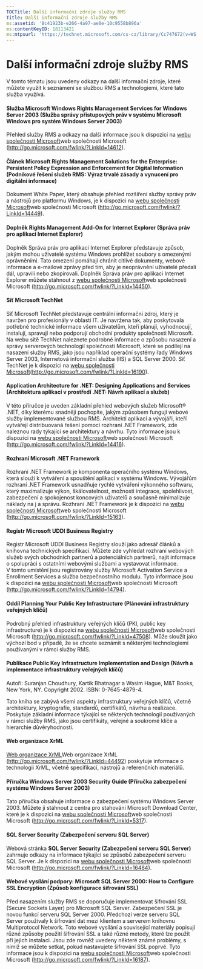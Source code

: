 ```yaml
---
TOCTitle: Další informační zdroje služby RMS
Title: Další informační zdroje služby RMS
ms:assetid: '8c41923b-e266-4a97-ae0e-10c9558b896a'
ms:contentKeyID: 18113421
ms:mtpsurl: 'https://technet.microsoft.com/cs-cz/library/Cc747672(v=WS.10)'
---
```


Další informační zdroje služby RMS
==================================

V tomto tématu jsou uvedeny odkazy na další informační zdroje, které můžete využít k seznámení se službou RMS a technologiemi, které tato služba využívá.

#### Služba Microsoft Windows Rights Management Services for Windows Server 2003 (Služba správy přístupových práv v systému Microsoft Windows pro systém Windows Server 2003)

Přehled služby RMS a odkazy na další informace jsou k dispozici na [webu společnosti Microsoft](http://go.microsoft.com/fwlink/?linkid=14612)web společnosti Microsoft (http://go.microsoft.com/fwlink/?LinkId=14612).

#### Článek Microsoft Rights Management Solutions for the Enterprise: Persistent Policy Expression and Enforcement for Digital Information (Podnikové řešení služeb RMS: Výraz trvalé zásady a vynucení pro digitální informace)

Dokument White Paper, který obsahuje přehled rozšíření služby správy práv a nástrojů pro platformu Windows, je k dispozici na [webu společnosti Microsoft](http://go.microsoft.com/fwlink/?linkid=14449)web společnosti Microsoft (http://go.microsoft.com/fwlink/?LinkId=14449).

#### Doplněk Rights Management Add-On for Internet Explorer (Správa práv pro aplikaci Internet Explorer)

Doplněk Správa práv pro aplikaci Internet Explorer představuje způsob, jakým mohou uživatelé systému Windows prohlížet soubory s omezenými oprávněními. Tato omezení pomáhají chránit citlivé dokumenty, webové informace a e-mailové zprávy před tím, aby je neoprávnění uživatelé předali dál, upravili nebo zkopírovali. Doplněk Správa práv pro aplikaci Internet Explorer můžete stáhnout z [webu společnosti Microsoft](http://go.microsoft.com/fwlink/?linkid=14450)web společnosti Microsoft (http://go.microsoft.com/fwlink/?LinkId=14450).

#### Síť Microsoft TechNet

Síť Microsoft TechNet představuje centrální informační zdroj, který je navržen pro profesionály v oblasti IT. Je navržena tak, aby poskytovala potřebné technické informace všem uživatelům, kteří plánují, vyhodnocují, instalují, spravují nebo podporují obchodní produkty společnosti Microsoft. Na webu sítě TechNet naleznete podrobné informace o způsobu nasazení a správy serverových technologií společnosti Microsoft, které se podílejí na nasazení služby RMS, jako jsou například operační systémy řady Windows Server 2003, Internetová informační služba (IIS) a SQL Server 2000. Síť TechNet je k dispozici na [webu společnosti Microsoft](http://go.microsoft.com/fwlink/?linkid=16190)(http://go.microsoft.com/fwlink/?LinkId=16190).

#### Application Architecture for .NET: Designing Applications and Services (Architektura aplikací v prostředí .NET: Návrh aplikací a služeb)

V této příručce je uveden základní přehled webových služeb Microsoft® .NET, díky kterému snadněji pochopíte, jakým způsobem fungují webové služby implementované službou RMS. Architekti aplikací a vývojáři, kteří vytvářejí distribuovaná řešení pomocí rozhraní .NET Framework, zde naleznou rady týkající se architektury a návrhu. Tyto informace jsou k dispozici na [webu společnosti Microsoft](http://go.microsoft.com/fwlink/?linkid=14416)web společnosti Microsoft (http://go.microsoft.com/fwlink/?LinkId=14416).

#### Rozhraní Microsoft .NET Framework

Rozhraní .NET Framework je komponenta operačního systému Windows, která slouží k vytváření a spouštění aplikací v systému Windows. Vývojářům rozhraní .NET Framework usnadňuje rychlé vytváření výkonného softwaru, který maximalizuje výkon, škálovatelnost, možnosti integrace, spolehlivost, zabezpečení a spokojenost koncových uživatelů a současně minimalizuje náklady na j a správu. Rozhraní .NET Framework je k dispozici na [webu společnosti Microsoft](http://go.microsoft.com/fwlink/?linkid=15163)web společnosti Microsoft (http://go.microsoft.com/fwlink/?LinkId=15163).

#### Registr Microsoft UDDI Business Registry

Registr Microsoft UDDI Business Registry slouží jako adresář článků a knihovna technických specifikací. Můžete zde vyhledat rozhraní webových služeb svých obchodních partnerů a potenciálních partnerů, najít informace o spolupráci s ostatními webovými službami a vystavovat informace. V tomto umístění jsou registrovány služby Microsoft Activation Service a Enrollment Services a služba bezpečnostního modulu. Tyto informace jsou k dispozici na [webu společnosti Microsoft](http://go.microsoft.com/fwlink/?linkid=14794)web společnosti Microsoft (http://go.microsoft.com/fwlink/?LinkId=14794).

#### Oddíl Planning Your Public Key Infrastructure (Plánování infrastruktury veřejných klíčů)

Podrobný přehled infrastruktury veřejných klíčů (PKI, public key infrastructure) je k dispozici na [webu společnosti Microsoft](http://go.microsoft.com/fwlink/?linkid=47508)web společnosti Microsoft (http://go.microsoft.com/fwlink/?LinkId=47508). Může sloužit jako výchozí bod v případě, že se chcete seznámit s některými technologiemi používanými v rámci služby RMS.

#### Publikace Public Key Infrastructure Implementation and Design (Návrh a implementace infrastruktury veřejných klíčů)

Autoři: Suranjan Choudhury, Kartik Bhatnagar a Wasim Hague, M&T Books, New York, NY. Copyright 2002. ISBN: 0-7645-4879-4.

Tato kniha se zabývá všemi aspekty infrastruktury veřejných klíčů, včetně architektury, kryptografie, standardů, certifikátů, návrhu a realizace. Poskytuje základní informace týkající se některých technologií používaných v rámci služby RMS, jako jsou certifikáty, veřejné a soukromé klíče a hierarchie důvěryhodnosti.

#### Web organizace XrML

[Web organizace XrML](http://go.microsoft.com/fwlink/?linkid=44492)Web organizace XrML (http://go.microsoft.com/fwlink/?LinkId=44492) poskytuje informace o technologii XrML, včetně specifikací, nástrojů a referenčních materiálů.

#### Příručka Windows Server 2003 Security Guide (Příručka zabezpečení systému Windows Server 2003)

Tato příručka obsahuje informace o zabezpečení systému Windows Server 2003. Můžete ji stáhnout z centra pro stahování Microsoft Download Center, které je k dispozici na [webu společnosti Microsoft](http://go.microsoft.com/fwlink/?linkid=5317)web společnosti Microsoft (http://go.microsoft.com/fwlink/?LinkId=5317).

#### SQL Server Security (Zabezpečení serveru SQL Server)

Webová stránka **SQL Server Security (Zabezpečení serveru SQL Server)** zahrnuje odkazy na informace týkající se způsobů zabezpečení serveru SQL Server. Je k dispozici na [webu společnosti Microsoft](http://go.microsoft.com/fwlink/?linkid=16484)web společnosti Microsoft (http://go.microsoft.com/fwlink/?LinkId=16484).

#### Webové vysílání podpory: Microsoft SQL Server 2000: How to Configure SSL Encryption (Způsob konfigurace šifrování SSL)

Před nasazením služby RMS se doporučuje implementovat šifrování SSL (Secure Sockets Layer) pro Microsoft SQL Server. Zabezpečení SSL je novou funkcí serveru SQL Server 2000. Předchozí verze serveru SQL Server používaly k šifrování dat mezi klientem a serverem knihovnu Multiprotocol Network. Toto webové vysílání a související materiály popisují různé způsoby použití šifrování SSL a také různé metody, které lze použít při jejich instalaci. Jsou zde rovněž uvedeny některé známé problémy, s nimiž se můžete setkat, pokud nastavujete šifrování SSL poprvé. Tyto informace jsou k dispozici na [webu společnosti Microsoft](http://go.microsoft.com/fwlink/?linkid=16187)web společnosti Microsoft (http://go.microsoft.com/fwlink/?LinkId=16187).
